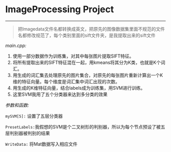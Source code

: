 # ImageProcessing Project

---
> 把Imagedata文件名都转换成英文，把原先的图像数据集里面不规范的文件名都修改规范了，每个类别里面的sift文件夹，是我提取出来的sift文件

*main.cpp:*

1. 使用一部分数据作为训练集，对其中每张图片提取SIFT特征。
2. 将所有提取出来的SIFT特征混在一起，用kmeans将其分为K类，也就是K个词汇。
3. 用生成的词汇集去处理原先的图片集合，对原先的每张图片重新计算出一个K维的特征向量。每个维度是词汇集中词汇出现的次数。
4. 用生成的K维特征向量，结合labels成为训练集，用SVM进行训练。
5. 这里SVM我用了五个分类器来达到多分类的效果

*参数和函数:*

 `mySVM[5]:` 设置了五层分类器

`PresetLabels:`我假想的SVM是个二叉树形的判别器，所以为每个节点预设了被五层判别器被判别的结果

`WriteData:` 将Mat数据写入相应文件



